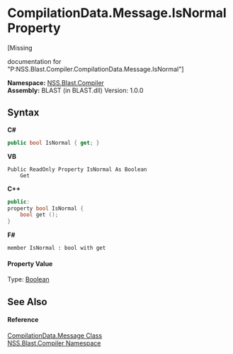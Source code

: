 # CompilationData.Message.IsNormal Property 
 

\[Missing <summary> documentation for "P:NSS.Blast.Compiler.CompilationData.Message.IsNormal"\]

**Namespace:**&nbsp;<a href="26a25caa-f50b-92ad-f15c-dbb9db1493ae">NSS.Blast.Compiler</a><br />**Assembly:**&nbsp;BLAST (in BLAST.dll) Version: 1.0.0

## Syntax

**C#**<br />
``` C#
public bool IsNormal { get; }
```

**VB**<br />
``` VB
Public ReadOnly Property IsNormal As Boolean
	Get
```

**C++**<br />
``` C++
public:
property bool IsNormal {
	bool get ();
}
```

**F#**<br />
``` F#
member IsNormal : bool with get

```


#### Property Value
Type: <a href="https://docs.microsoft.com/dotnet/api/system.boolean" target="_blank" rel="noopener noreferrer">Boolean</a>

## See Also


#### Reference
<a href="e67b54fe-fb86-7ae8-d46e-8efaf40ec157">CompilationData.Message Class</a><br /><a href="26a25caa-f50b-92ad-f15c-dbb9db1493ae">NSS.Blast.Compiler Namespace</a><br />
